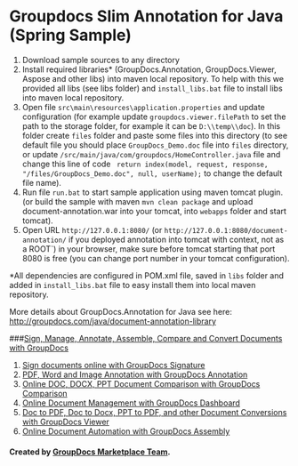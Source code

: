 Groupdocs Slim Annotation for Java (Spring Sample)
===========================================

1. Download sample sources to any directory 
2. Install required libraries* (GroupDocs.Annotation, GroupDocs.Viewer, Aspose and other libs) into maven local repository. To help with this we provided all libs (see libs folder) and `install_libs.bat` file to install libs into maven local repository. 
3. Open file `src\main\resources\application.properties` and update configuration (for example update `groupdocs.viewer.filePath` to set the path to the storage folder, for example it can be `D:\\temp\\doc`). In this folder create `files` folder and paste some files into this directory (to see default file you should place `GroupDocs_Demo.doc` file into `files` directory, or update `/src/main/java/com/groupdocs/HomeController.java` file and change this line of code ` return index(model, request, response, "/files/GroupDocs_Demo.doc", null, userName);` to change the default file name).
4. Run file `run.bat` to start sample application using maven tomcat plugin. (or build the sample with maven `mvn clean package` and upload document-annotation.war into your tomcat, into `webapps` folder and start tomcat).
5. Open URL `http://127.0.0.1:8080/` (or `http://127.0.0.1:8080/document-annotation/` if you deployed annotation into tomcat with context, not as a ROOT`) in your browser, make sure before tomcat starting that port 8080 is free (you can change port number in your tomcat configuration).


*All dependencies are configured in POM.xml file, saved in `libs` folder and added in `install_libs.bat` file to easy install them into local maven repository.


More details about GroupDocs.Annotation for Java see here: http://groupdocs.com/java/document-annotation-library

###[Sign, Manage, Annotate, Assemble, Compare and Convert Documents with GroupDocs](http://groupdocs.com)
1. [Sign documents online with GroupDocs Signature](http://groupdocs.com/apps/signature)
2. [PDF, Word and Image Annotation with GroupDocs Annotation](http://groupdocs.com/apps/annotation)
3. [Online DOC, DOCX, PPT Document Comparison with GroupDocs Comparison](http://groupdocs.com/apps/comparison)
4. [Online Document Management with GroupDocs Dashboard](http://groupdocs.com/apps/dashboard)
5. [Doc to PDF, Doc to Docx, PPT to PDF, and other Document Conversions with GroupDocs Viewer](http://groupdocs.com/apps/viewer)
6. [Online Document Automation with GroupDocs Assembly](http://groupdocs.com/apps/assembly)

#### Created by [GroupDocs Marketplace Team]( http://groupdocs.com/marketplace/ ).
